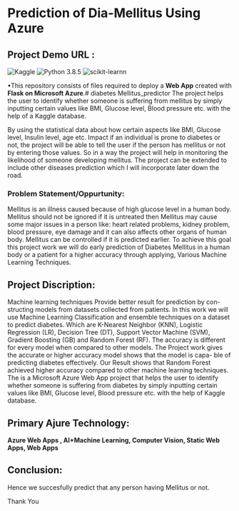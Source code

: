 # Prediction of Dia-Mellitus Using Azure
## Project Demo URL :

![Kaggle](https://img.shields.io/badge/Dataset-Kaggle-blue.svg) ![Python 3.8.5](https://img.shields.io/badge/Python-3.6-brightgreen.svg) ![scikit-learnn](https://img.shields.io/badge/Library-Scikit_Learn-orange.svg)

•This repository consists of files required to deploy a **Web App** created with **Flask on Microsoft Azure**.# diabetes Mellitus_predictor The project helps the user to identify whether someone is suffering from mellitus by simply inputting certain values like BMI, Glucose level, Blood pressure etc. with the help of a Kaggle database.

By using the statistical data about how certain aspects like BMI, Glucose level, Insulin level, age etc. Impact if an individual is prone to diabetes or not, the project will be able to tell the user if the person has mellitus or not by entering those values. So in a way the project will help in monitoring the likelihood of someone developing mellitus. The project can be extended to include other diseases prediction which I will incorporate later down the road.

### Problem Statement/Oppurtunity:
Mellitus is an illness caused because of high glucose level in a human body. Mellitus should not be ignored if it is untreated then Mellitus may cause some major issues in a person like: heart related problems, kidney problem, blood pressure, eye damage and it can also affects other organs of human body. Mellitus can be controlled if it is predicted earlier. To achieve this goal this project work we will do early prediction of Diabetes Mellitus in a human body or a patient for a higher accuracy through applying, Various Machine Learning Techniques.

## Project Discription:
 Machine learning techniques Provide better result for prediction by con- structing models from datasets collected from patients. In this work we will use Machine Learning Classification and ensemble techniques on a dataset to predict diabetes. Which are K-Nearest Neighbor (KNN), Logistic Regression (LR), Decision Tree (DT), Support Vector Machine (SVM), Gradient Boosting (GB) and Random Forest (RF). The accuracy is different for every model when compared to other models. The Project work gives the accurate or higher accuracy model shows that the model is capa- ble of predicting diabetes effectively. Our Result shows that Random Forest achieved higher accuracy compared to other machine learning techniques. The is a Microsoft Azure Web App project that helps the user to identify whether someone is suffering from diabetes by simply inputting certain values like BMI, Glucose level, Blood pressure etc. with the help of Kaggle database.

## Primary Ajure Technology:
**Azure Web Apps , AI+Machine Learning, Computer Vision, Static Web Apps, Web Apps**

## Conclusion:
Hence we succesfully predict that any person having Mellitus or not.

Thank You
